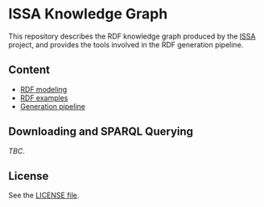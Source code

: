 # ISSA Knowledge Graph
 
This repository describes the RDF knowledge graph produced by the [ISSA](https://issa.cirad.fr/) project, and provides the tools involved in the RDF generation pipeline.


## Content

- [RDF modeling](doc/data-modeling.md)
- [RDF examples](doc/examples/)
- [Generation pipeline](src/)


## Downloading and SPARQL Querying

*TBC*.

## License

See the [LICENSE file](LICENSE).


